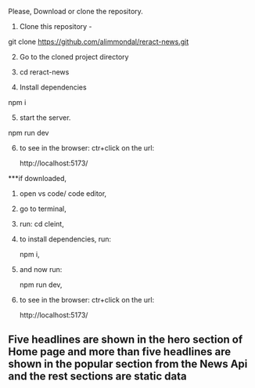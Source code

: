 Please, Download or clone the repository.

1. Clone this repository -

git clone https://github.com/alimmondal/reract-news.git

2. Go to the cloned project directory

3. cd reract-news

4. Install dependencies

npm i

5. start the server.

npm run dev

6. to see in the browser: ctr+click on the url:

   http://localhost:5173/

\*\*\*if downloaded,

1. open vs code/ code editor,

2. go to terminal,

3. run: cd cleint,

4. to install dependencies, run:

   npm i,

5. and now run:

   npm run dev,

6. to see in the browser: ctr+click on the url:

   http://localhost:5173/

## Five headlines are shown in the hero section of Home page and more than five headlines are shown in the popular section from the News Api and the rest sections are static data
